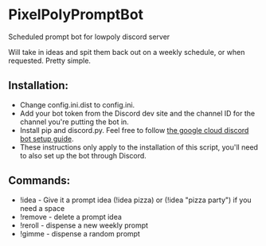 # PixelPolyPromptBot
Scheduled prompt bot for lowpoly discord server

Will take in ideas and spit them back out on a weekly schedule, or when requested. Pretty simple.

## Installation:
* Change config.ini.dist to config.ini.
* Add your bot token from the Discord dev site and the channel ID for the channel you're putting the bot in.
* Install pip and discord.py. Feel free to follow [the google cloud discord bot setup guide](https://cloud.google.com/blog/topics/developers-practitioners/build-and-run-discord-bot-top-google-cloud).
* These instructions only apply to the installation of this script, you'll need to also set up the bot through Discord.

## Commands:
* !idea - Give it a prompt idea (!idea pizza) or (!idea "pizza party") if you need a space
* !remove - delete a prompt idea
* !reroll - dispense a new weekly prompt
* !gimme - dispense a random prompt
